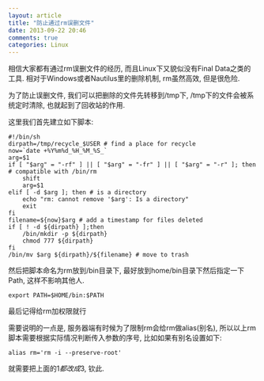 ```yaml
---
layout: article
title: "防止通过rm误删文件"
date: 2013-09-22 20:46
comments: true
categories: Linux
---
```


  相信大家都有通过rm误删文件的经历, 而且Linux下又貌似没有Final Data之类的工具. 相对于Windows或者Nautilus里的删除机制, rm虽然高效, 但是很危险.

  为了防止误删文件, 我们可以把删除的文件先转移到/tmp下, /tmp下的文件会被系统定时清除, 也就起到了回收站的作用.

  这里我们首先建立如下脚本:

    #!/bin/sh 
    dirpath=/tmp/recycle_$USER # find a place for recycle
    now=`date +%Y%m%d_%H_%M_%S_`  
    arg=$1
    if [ "$arg" = "-rf" ] || [ "$arg" = "-fr" ] || [ "$arg" = "-r" ]; then # compatible with /bin/rm
        shift
        arg=$1
    elif [ -d $arg ]; then # is a directory
        echo "rm: cannot remove '$arg': Is a directory"
        exit
    fi
    filename=${now}$arg # add a timestamp for files deleted
    if [ ! -d ${dirpath} ];then  
        /bin/mkdir -p ${dirpath} 
        chmod 777 ${dirpath} 
    fi 
    /bin/mv $arg ${dirpath}/${filename} # move to trash
 
  然后把脚本命名为rm放到/bin目录下, 最好放到home/bin目录下然后指定一下Path, 这样不影响其他人.

    export PATH=$HOME/bin:$PATH

  最后记得给rm加权限就行

  需要说明的一点是, 服务器端有时候为了限制rm会给rm做alias(别名), 所以以上rm脚本需要根据实际情况判断传入参数的序号, 比如如果有别名设置如下:

    alias rm='rm -i --preserve-root' 

  就需要把上面的$1都改成$3, 钦此.
